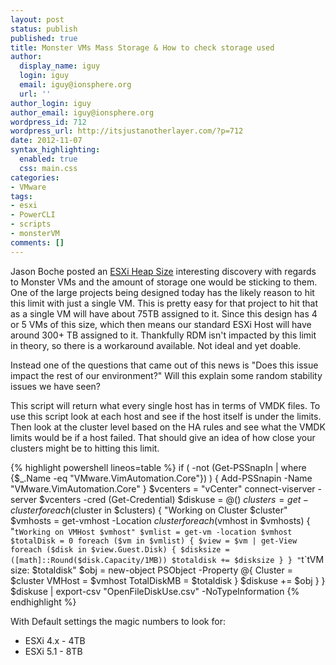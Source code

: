 ```yaml
---
layout: post
status: publish
published: true
title: Monster VMs Mass Storage & How to check storage used
author:
  display_name: iguy
  login: iguy
  email: iguy@ionsphere.org
  url: ''
author_login: iguy
author_email: iguy@ionsphere.org
wordpress_id: 712
wordpress_url: http://itsjustanotherlayer.com/?p=712
date: 2012-11-07
syntax_highlighting:
  enabled: true
  css: main.css
categories:
- VMware
tags:
- esxi
- PowerCLI
- scripts
- monsterVM
comments: []
---
```

Jason Boche posted an [ESXi Heap Size](http://www.boche.net/blog/index.php/2012/09/12/monster-vms-esxi-heap-size-trouble-in-storage-paradise/) interesting discovery with regards to Monster VMs and the amount of storage one would be sticking to them.  One of the large projects being designed today  has the likely reason to hit this limit with just a single VM.  This is pretty easy for that project to hit that as a single VM will have about 75TB assigned to it.   Since this design has 4 or 5 VMs of this size, which then means our standard ESXi Host will have around 300+ TB assigned to it.  Thankfully RDM isn't impacted by this limit in theory, so there is a workaround available.  Not ideal and yet doable.

Instead one of the questions that came out of this news is "Does this issue impact the rest of our environment?"   Will this explain some random stability issues we have seen?

This script will return what every single host has in terms of VMDK files.  To use this script look at each host and see if the host itself is under the limits.  Then look at the cluster level based on the HA rules and see what the VMDK limits would be if a host failed.  That should give an idea of how close your clusters might be to hitting this limit.

{% highlight powershell lineos=table %}
if ( -not (Get-PSSnapIn | where {$_.Name -eq "VMware.VimAutomation.Core"}) )
{
    Add-PSSnapin -Name "VMware.VimAutomation.Core"
}
$vcenters = "vCenter"
connect-viserver -server $vcenters -cred (Get-Credential)
$diskuse = @()
$clusters = get-cluster
foreach ($cluster in $clusters) {
    "Working on Cluster $cluster"
    $vmhosts = get-vmhost -Location $cluster
    foreach ($vmhost in $vmhosts) {
    "`tWorking on VMHost $vmhost"
        $vmlist = get-vm -location $vmhost
        $totalDisk = 0
        foreach ($vm in $vmlist) {
            $view = $vm | get-View
            foreach ($disk in $view.Guest.Disk) {
                $disksize = ([math]::Round($disk.Capacity/1MB))
                $totaldisk += $disksize
            }
         }
         "`t`tVM size: $totaldisk"
            $obj = new-object PSObject -Property @{
                Cluster = $cluster
                VMHost  = $vmhost
                TotalDiskMB = $totaldisk
            }
         $diskuse += $obj
    }
}
$diskuse | export-csv "OpenFileDiskUse.csv" -NoTypeInformation
{% endhighlight %}

With Default settings the magic numbers to look for:
<ul>
<li>ESXi 4.x - 4TB</li>
<li>ESXi 5.1 - 8TB</li><br />
</ul></p>
